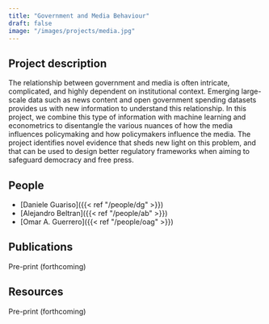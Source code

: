 ```yaml
---
title: "Government and Media Behaviour"
draft: false
image: "/images/projects/media.jpg"
---
```



## Project description

The relationship between government and media is often intricate, complicated, and highly dependent on institutional context.
Emerging large-scale data such as news content and open government spending datasets provides us with new information to understand this relationship.
In this project, we combine this type of information with machine learning and econometrics to disentangle the various nuances of how the media influences policymaking and how policymakers influence the media. 
The project identifies novel evidence that sheds new light on this problem, and that can be used to design better regulatory frameworks when aiming to safeguard democracy and free press.


## People
* [Daniele Guariso]({{< ref "/people/dg" >}}) 
* [Alejandro Beltran]({{< ref "/people/ab" >}}) 
* [Omar A. Guerrero]({{< ref "/people/oag" >}}) 

## Publications

Pre-print (forthcoming)


## Resources

Pre-print (forthcoming)
